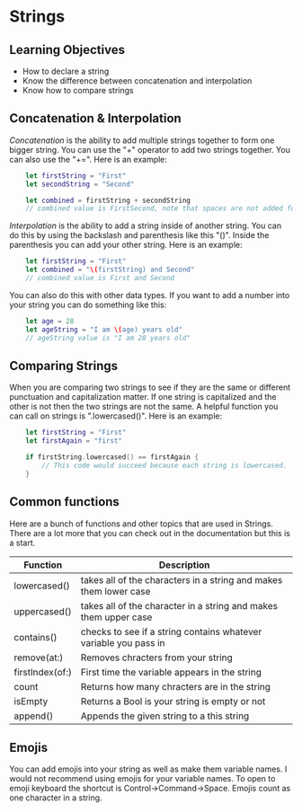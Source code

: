 # Strings

## Learning Objectives
- How to declare a string
- Know the difference between concatenation and interpolation
- Know how to compare strings

## Concatenation & Interpolation

*Concatenation* is the ability to add multiple strings together to form one bigger string. You can use the "+" operator to add two strings together. You can also use the "+=". Here is an example:
```Swift
	let firstString = "First"
	let secondString = "Second"

	let combined = firstString + secondString
	// combined value is FirstSecond, note that spaces are not added for you
```

*Interpolation* is the ability to add a string inside of another string. You can do this by using the backslash and parenthesis like this "\()". Inside the parenthesis you can add your other string. Here is an example:
```Swift
	let firstString = "First"
	let combined = "\(firstString) and Second"
	// combined value is First and Second
```

You can also do this with other data types. If you want to add a number into your string you can do something like this:
```Swift
	let age = 28
	let ageString = "I am \(age) years old"
	// ageString value is "I am 28 years old"
```

## Comparing Strings

When you are comparing two strings to see if they are the same or different punctuation and capitalization matter. If one string is capitalized and the other is not then the two strings are not the same. A helpful function you can call on strings is ".lowercased()". Here is an example:

```Swift
	let firstString = "First"
	let firstAgain = "first"

	if firstString.lowercased() == firstAgain {
		// This code would succeed because each string is lowercased.
	}
```

## Common functions

Here are a bunch of functions and other topics that are used in Strings. There are a lot more that you can check out in the documentation but this is a start.

| Function | Description |
|---------|-------------|
|lowercased() | takes all of the characters in a string and makes them lower case|
|uppercased()| takes all of the character in a string and makes them upper case|
|contains() | checks to see if a string contains whatever variable you pass in|
|remove(at:)| Removes chracters from your string|
|firstIndex(of:)| First time the variable appears in the string|
|count| Returns how many chracters are in the string|
|isEmpty| Returns a Bool is your string is empty or not|
|append()| Appends the given string to a this string|

## Emojis

You can add emojis into your string as well as make them variable names. I would not recommend using emojis for your variable names. To open to emoji keyboard the shortcut is Control->Command->Space. Emojis count as one character in a string.
